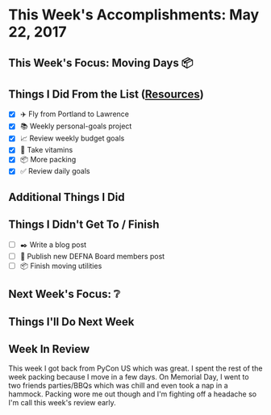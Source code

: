 # This Week's Accomplishments: May 22, 2017

## This Week's Focus: Moving Days :package:

## Things I Did From the List ([Resources](resources.md))

- [x] :airplane: Fly from Portland to Lawrence
- [x] :books: Weekly personal-goals project
- [x] :chart_with_upwards_trend: Review weekly budget goals
- [x] :muscle: Take vitamins
- [x] :package: More packing
- [x] :white_check_mark: Review daily goals

## Additional Things I Did

## Things I Didn't Get To / Finish

- [ ] :black_nib: Write a blog post
- [ ] :calendar: Publish new DEFNA Board members post
- [ ] :package: Finish moving utilities

## Next Week's Focus: :grey_question:

## Things I'll Do Next Week

## Week In Review

This week I got back from PyCon US which was great. I spent the rest of the week packing because I move in a few days. On Memorial Day, I went to two friends parties/BBQs which was chill and even took a nap in a hammock. Packing wore me out though and I'm fighting off a headache so I'm call this week's review early.

